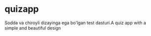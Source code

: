 # quizapp
Sodda va chiroyli dizayinga ega bo'lgan test dasturi.A quiz app with a simple and beautiful design

